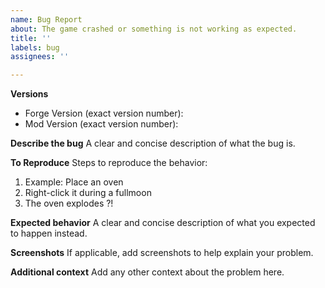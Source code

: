 ```yaml
---
name: Bug Report
about: The game crashed or something is not working as expected.
title: ''
labels: bug
assignees: ''

---
```


**Versions**
- Forge Version (exact version number): 
- Mod Version (exact version number): 

**Describe the bug**
A clear and concise description of what the bug is.

**To Reproduce**
Steps to reproduce the behavior:
1. Example: Place an oven
2. Right-click it during a fullmoon
3. The oven explodes ?!

**Expected behavior**
A clear and concise description of what you expected to happen instead.

**Screenshots**
If applicable, add screenshots to help explain your problem.

**Additional context**
Add any other context about the problem here.
